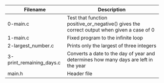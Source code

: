 | **Filename** | **Description** |
| -------- | ----------- |
| 0-main.c | Test that function positive_or_negative() gives the correct output when given a case of 0 |
| 1-main.c | Fixed program to the infinite loop |
| 2-largest_number.c | Prints only the largest of three integers |
| 3-print_remaining_days.c | Converts a date to the day of year and determines how many days are left in the year |
| main.h | Header file |
